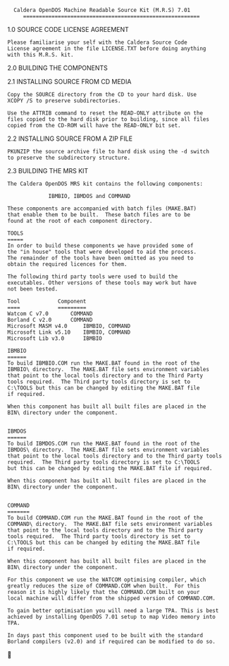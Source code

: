       Caldera OpenDOS Machine Readable Source Kit (M.R.S) 7.01
         ========================================================


1.0 SOURCE CODE LICENSE AGREEMENT

    Please familiarise your self with the Caldera Source Code
    License agreement in the file LICENSE.TXT before doing anything
    with this M.R.S. kit.

2.0 BUILDING THE COMPONENTS


2.1 INSTALLING SOURCE FROM CD MEDIA

    Copy the SOURCE directory from the CD to your hard disk. Use
    XCOPY /S to preserve subdirectories.

    Use the ATTRIB command to reset the READ-ONLY attribute on the
    files copied to the hard disk prior to building, since all files
    copied from the CD-ROM will have the READ-ONLY bit set.


2.2 INSTALLING SOURCE FROM A ZIP FILE
    
    PKUNZIP the source archive file to hard disk using the -d switch 
    to preserve the subdirectory structure.


2.3 BUILDING THE MRS KIT

    The Caldera OpenDOS MRS kit contains the following components:

                 IBMBIO, IBMDOS and COMMAND

    These components are accompanied with batch files (MAKE.BAT)
    that enable them to be built.  These batch files are to be
    found at the root of each component directory.

    TOOLS
    =====
    In order to build these components we have provided some of
    the "in house" tools that were developed to aid the process.
    The remainder of the tools have been omitted as you need to
    obtain the required licences for them.

    The following third party tools were used to build the 
    executables. Other versions of these tools may work but have
    not been tested.

    Tool			Component
    ====			=========
    Watcom C v7.0		COMMAND
    Borland C v2.0		COMMAND
    Microsoft MASM v4.0 	IBMBIO, COMMAND
    Microsoft Link v5.10	IBMBIO, COMMAND
    Microsoft Lib v3.0		IBMBIO

    IBMBIO
    ======
    To build IBMBIO.COM run the MAKE.BAT found in the root of the
    IBMBIO\ directory.  The MAKE.BAT file sets environment variables
    that point to the local tools directory and to the Third Party
    tools required.  The Third party tools directory is set to 
    C:\TOOLS but this can be changed by editing the MAKE.BAT file 
    if required.

    When this component has built all built files are placed in the
    BIN\ directory under the component.


    IBMDOS
    ======
    To build IBMDOS.COM run the MAKE.BAT found in the root of the
    IBMDOS\ directory.  The MAKE.BAT file sets environment variables
    that point to the local tools directory and to the Third party tools
    required.  The Third party tools directory is set to C:\TOOLS 
    but this can be changed by editing the MAKE.BAT file if required.

    When this component has built all built files are placed in the
    BIN\ directory under the component.


    COMMAND
    =======
    To build COMMAND.COM run the MAKE.BAT found in the root of the
    COMMAND\ directory.  The MAKE.BAT file sets environment variables
    that point to the local tools directory and to the Third party 
    tools required.  The Third party tools directory is set to 
    C:\TOOLS but this can be changed by editing the MAKE.BAT file 
    if required.

    When this component has built all built files are placed in the
    BIN\ directory under the component.

    For this component we use the WATCOM optimising compiler, which
    greatly reduces the size of COMMAND.COM when built.  For this
    reason it is highly likely that the COMMAND.COM built on your
    local machine will differ from the shipped version of COMMAND.COM.

    To gain better optimisation you will need a large TPA. This is best
    achieved by installing OpenDOS 7.01 setup to map Video memory into
    TPA.

    In days past this component used to be built with the standard
    Borland compilers (v2.0) and if required can be modified to do so.

    






